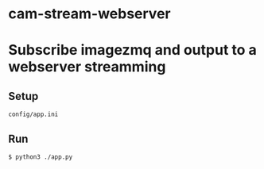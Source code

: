 # cam-stream-webserver
# Subscribe imagezmq and output to a webserver streamming

## Setup
```
config/app.ini
```

## Run
```
$ python3 ./app.py
```
